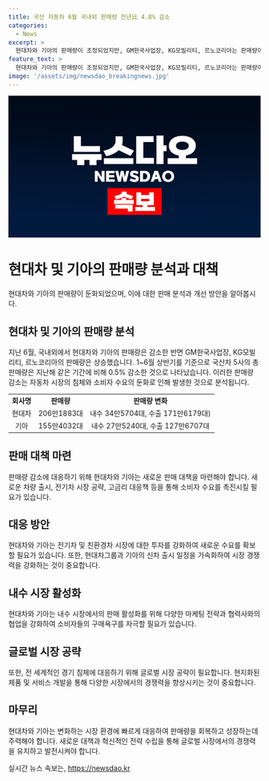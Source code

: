 ```yaml
---
title: 국산 자동차 6월 국내외 판매량 전년比 4.8% 감소
categories:
  - News
excerpt: >
  현대차와 기아의 판매량이 조정되었지만, GM한국사업장, KG모빌리티, 르노코리아는 판매량이 증가했습니다. 총 68만6272대가 국내외에서 판매되었으며, 5개 국산차 회사는 내수에서는 11만대, 해외 시장에서는 57만대를 판매했습니다. 전년동기대비 현대차와 기아의 판매량이 각각 6.3%, 3.9% 감소한 반면 GM한국사업장, KG모빌리티, 르노코리아는 5.1%, 15.1%, 23.4% 증가한 판매량을 기록했습니다. 상반기 전체를 보면 국산차 5사는 398만1950대를 판매했으며, 전년동기대비 0.5% 감소한 수치를 보였습니다.
feature_text: >
  현대차와 기아의 판매량이 조정되었지만, GM한국사업장, KG모빌리티, 르노코리아는 판매량이 증가했습니다. 총 68만6272대가 국내외에서 판매되었으며, 5개 국산차 회사는 내수에서는 11만대, 해외 시장에서는 57만대를 판매했습니다. 전년동기대비 현대차와 기아의 판매량이 각각 6.3%, 3.9% 감소한 반면 GM한국사업장, KG모빌리티, 르노코리아는 5.1%, 15.1%, 23.4% 증가한 판매량을 기록했습니다. 상반기 전체를 보면 국산차 5사는 398만1950대를 판매했으며, 전년동기대비 0.5% 감소한 수치를 보였습니다.
image: '/assets/img/newsdao_breakingnews.jpg'
---
```


<p><img src="/assets/img/newsdao_breakingnews.jpg" alt="bookingtag 속보" /></p>

<h1>현대차 및 기아의 판매량 분석과 대책</h1>

<p data-ke-size="size16">현대차와 기아의 판매량이 둔화되었으며, 이에 대한 판매 분석과 개선 방안을 알아봅시다.</p>

<h2>현대차 및 기아의 판매량 분석</h2>

<p data-ke-size="size16">지난 6월, 국내외에서 현대차와 기아의 판매량은 감소한 반면 GM한국사업장, KG모빌리티, 르노코리아의 판매량은 상승했습니다. 1~6월 상반기를 기준으로 국산차 5사의 총 판매량은 지난해 같은 기간에 비해 0.5% 감소한 것으로 나타났습니다. 이러한 판매량 감소는 자동차 시장의 침체와 소비자 수요의 둔화로 인해 발생한 것으로 분석됩니다.</p>

<table>
   <tr>
      <td style="text-align: center; height: 17px;"><b>회사명</b></td>
      <td style="text-align: center; height: 17px;"><b>판매량</b></td>
      <td style="text-align: center; height: 17px;"><b>판매량 변화</b></td>
   </tr>
   <tr>
      <td style="text-align: center; height: 17px;">현대차</td>
      <td style="text-align: center; height: 17px;">206만1883대</td>
      <td style="text-align: center; height: 17px;">내수 34만5704대, 수출 171만6179대)</td>
   </tr>
   <tr>
      <td style="text-align: center; height: 17px;">기아</td>
      <td style="text-align: center; height: 17px;">155만4032대</td>
      <td style="text-align: center; height: 17px;">내수 27만5240대, 수출 127만6707대</td>
   </tr>
</table>

<h2>판매 대책 마련</h2>

<p data-ke-size="size16">판매량 감소에 대응하기 위해 현대차와 기아는 새로운 판매 대책을 마련해야 합니다. 새로운 차량 출시, 전기차 시장 공략, 고금리 대응책 등을 통해 소비자 수요를 촉진시킬 필요가 있습니다.</p>

<h2>대응 방안</h2>

<p data-ke-size="size16">현대차와 기아는 전기차 및 친환경차 시장에 대한 투자를 강화하여 새로운 수요를 확보할 필요가 있습니다. 또한, 현대차그룹과 기아의 신차 출시 일정을 가속화하여 시장 경쟁력을 강화하는 것이 중요합니다.</p>

<h2>내수 시장 활성화</h2>

<p data-ke-size="size16">현대차와 기아는 내수 시장에서의 판매 활성화를 위해 다양한 마케팅 전략과 협력사와의 협업을 강화하여 소비자들의 구매욕구를 자극할 필요가 있습니다.</p>

<h2>글로벌 시장 공략</h2>

<p data-ke-size="size16">또한, 전 세계적인 경기 침체에 대응하기 위해 글로벌 시장 공략이 필요합니다. 현지화된 제품 및 서비스 개발을 통해 다양한 시장에서의 경쟁력을 향상시키는 것이 중요합니다.</p>

<h2>마무리</h2>

<p data-ke-size="size16">현대차와 기아는 변화하는 시장 환경에 빠르게 대응하여 판매량을 회복하고 성장하는데 주력해야 합니다. 새로운 대책과 혁신적인 전략 수립을 통해 글로벌 시장에서의 경쟁력을 유지하고 발전시켜야 합니다.</p>
실시간 뉴스 속보는, <a href="https://newsdao.kr" rel="dofollow">https://newsdao.kr</a>


